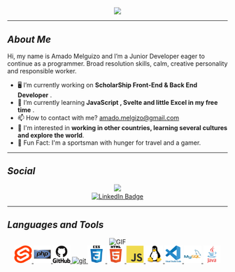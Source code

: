 <div align="center">
  <img align="center" src="https://media.giphy.com/media/Nx0rz3jtxtEre/giphy.gif"></img>
</div>

------------------------------------------------------------------------------------------------------------------------

## **_About Me_**

Hi, my name is Amado Melguizo and I’m a Junior Developer eager to continue as a programmer. 
Broad resolution skills, calm, creative personality and responsible worker.

- 🖥️ I’m currently working on **ScholarShip Front-End & Back End Developer** .
- 🌱 I’m currently learning **JavaScript , Svelte and little Excel in my free time** .
- 📫 How to contact with me? amado.melgizo@gmail.com
- 👀 I'm interested in **working in other countries, learning several cultures and explore the world**.
- 🍜 Fun Fact: I'm a sportsman with hunger for travel and a gamer. 
------------------------------------------------------------------------------------------------------------------------

## **_Social_**

<div id="header" align="center">
  <img src="https://media.giphy.com/media/M9gbBd9nbDrOTu1Mqx/giphy.gif" width="100"/>
</div>

<div id="badges" align="center">
  <a href="https://www.linkedin.com/in/amado-melguizo-martínez/">
    <img src="https://img.shields.io/badge/LinkedIn-blue?style=for-the-badge&logo=linkedin&logoColor=white" alt="LinkedIn Badge"/>
  </a>
</div>

------------------------------------------------------------------------------------------------------------------------

## **_Languages and Tools_**

<div align="center">  
  <img alt="GIF" src="https://github.com/abhisheknaiidu/abhisheknaiidu/blob/master/code.gif?raw=true" width="250" height="160" />
</div>
  
<div align="center"> 

  <a href="https://svelte.com" target="_blank"> 
    <img src="https://raw.githubusercontent.com/devicons/devicon/master/icons/svelte/svelte-original.svg" alt="svelte" width="40" height="40"/> 
 
  <a href="https://php.com" target="_blank"> 
    <img src="https://raw.githubusercontent.com/devicons/devicon/master/icons/php/php-original.svg" alt="php" width="40" height="40"/> 
  
  <a href="https://github.com/" target="_blank"> 
    <img src="https://raw.githubusercontent.com/devicons/devicon/master/icons/github/github-original-wordmark.svg" alt="github" width="40" height="40"/>

  <a href="https://git-scm.com/" target="_blank"> 
    <img src="https://www.vectorlogo.zone/logos/git-scm/git-scm-icon.svg" alt="git" width="40" height="40"/>

  <a href="https://www.w3schools.com/css/" target="_blank"> 
    <img src="https://raw.githubusercontent.com/devicons/devicon/master/icons/css3/css3-original-wordmark.svg" alt="css3" width="40" height="40"/> 
  
  <a href="https://www.w3.org/html/" target="_blank"> 
    <img src="https://raw.githubusercontent.com/devicons/devicon/master/icons/html5/html5-original-wordmark.svg" alt="html5" width="40" height="40"/>
  
  <a href="https://developer.mozilla.org/en-US/docs/Web/JavaScript" target="_blank"> 
    <img src="https://raw.githubusercontent.com/devicons/devicon/master/icons/javascript/javascript-original.svg" alt="javascript" width="40" height="40"/>

  <a href="https://www.linux.org/" target="_blank">
    <img src="https://raw.githubusercontent.com/devicons/devicon/master/icons/linux/linux-original.svg" alt="linux" width="40" height="40"/>

  <a href="https://www.vscode.com/" target="_blank">
    <img src="https://raw.githubusercontent.com/devicons/devicon/master/icons/vscode/vscode-original-wordmark.svg" alt="vscode" width="40" height="40"/> 

  <a href="https://mysql.com" target="_blank">
    <img src="https://raw.githubusercontent.com/devicons/devicon/master/icons/mysql/mysql-original-wordmark.svg" alt="mysql" width="40" height="40"/>
 
  <a href="https://www.java.com" target="_blank"> 
    <img src="https://raw.githubusercontent.com/devicons/devicon/master/icons/java/java-original-wordmark.svg" alt="java" width="40" height="40"/>
  
</div>

<!---

Page for icons: 
https://github.com/devicons/devicon

Page for create a readme:
https://www.sitepoint.com/github-profile-readme/

Amado-Melguizo/Amado-Melguizo is a ✨ special ✨ repository because its `README.md` (this file) appears on your GitHub profile.
You can click the Preview link to take a look at your changes.
--->
